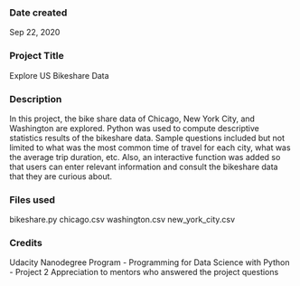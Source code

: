 ### Date created
Sep 22, 2020
### Project Title
Explore US Bikeshare Data
### Description
In this project, the bike share data of Chicago, New York City, and Washington are explored. Python was used to compute descriptive statistics results of the bikeshare data. Sample questions included but not limited to what was the most common time of travel for each city, what was the average trip duration, etc. Also, an interactive function was added so that users can enter relevant information and consult the bikeshare data that they are curious about.
### Files used
bikeshare.py
chicago.csv
washington.csv
new_york_city.csv
### Credits
Udacity Nanodegree Program - Programming for Data Science with Python - Project 2
Appreciation to mentors who answered the project questions
